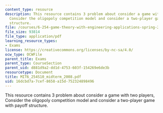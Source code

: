 ```yaml
---
content_type: resource
description: This resource contains 3 problem about consider a game with two players,
  Consider the oligopoly competition model and consider a two-player game with payoff
  structure.
file: /courses/6-254-game-theory-with-engineering-applications-spring-2010/16dcbd7a7cef8658a15d752324898496_MIT6_254S10_midterm_2008.pdf
file_size: 93814
file_type: application/pdf
learning_resource_types:
- Exams
license: https://creativecommons.org/licenses/by-nc-sa/4.0/
ocw_type: OCWFile
parent_title: Exams
parent_type: CourseSection
parent_uid: d881d9a2-dd1d-4753-603f-154269e6de3b
resourcetype: Document
title: MIT6_254S10_midterm_2008.pdf
uid: 16dcbd7a-7cef-8658-a15d-752324898496
---
```

This resource contains 3 problem about consider a game with two players, Consider the oligopoly competition model and consider a two-player game with payoff structure.